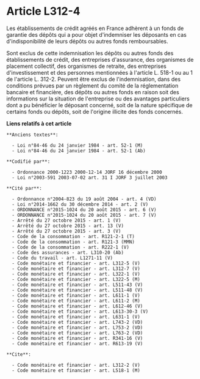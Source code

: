 # Article L312-4

Les établissements de crédit agréés en France adhèrent à un fonds de garantie des dépôts qui a pour objet d'indemniser les
déposants en cas d'indisponibilité de leurs dépôts ou autres fonds remboursables.

Sont exclus de cette indemnisation les dépôts ou autres fonds des établissements de crédit, des entreprises d'assurance, des
organismes de placement collectif, des organismes de retraite, des entreprises d'investissement et des personnes mentionnées
à l'article L. 518-1 ou au 1 de l'article L. 312-2. Peuvent être exclus de l'indemnisation, dans des conditions prévues par
un règlement du comité de la réglementation bancaire et financière, des dépôts ou autres fonds en raison soit des
informations sur la situation de l'entreprise ou des avantages particuliers dont a pu bénéficier le déposant concerné, soit
de la nature spécifique de certains fonds ou dépôts, soit de l'origine illicite des fonds concernés.

**Liens relatifs à cet article**

	**Anciens textes**:

	  - Loi n°84-46 du 24 janvier 1984 - art. 52-1 (M)
	  - Loi n°84-46 du 24 janvier 1984 - art. 52-1 (Ab)

	**Codifié par**:

	  - Ordonnance 2000-1223 2000-12-14 JORF 16 décembre 2000
	  - Loi n°2003-591 2003-07-02 art. 31 I JORF 3 juillet 2003

	**Cité par**:

	  - Ordonnance n°2004-823 du 19 août 2004 - art. 4 (VD)
	  - Loi n°2014-1662 du 30 décembre 2014 - art. 2 (V)
	  - ORDONNANCE n°2015-1024 du 20 août 2015 - art. 6 (V)
	  - ORDONNANCE n°2015-1024 du 20 août 2015 - art. 7 (V)
	  - Arrêté du 27 octobre 2015 - art. 1 (V)
	  - Arrêté du 27 octobre 2015 - art. 13 (V)
	  - Arrêté du 27 octobre 2015 - art. 3 (V)
	  - Code de la consommation - art. R121-2-1 (T)
	  - Code de la consommation - art. R121-3 (MMN)
	  - Code de la consommation - art. R222-1 (V)
	  - Code des assurances - art. L310-20 (Ab)
	  - Code du travail - art. L1271-11 (V)
	  - Code monétaire et financier - art. L312-5 (V)
	  - Code monétaire et financier - art. L312-7 (V)
	  - Code monétaire et financier - art. L322-1 (V)
	  - Code monétaire et financier - art. L322-5 (M)
	  - Code monétaire et financier - art. L511-43 (V)
	  - Code monétaire et financier - art. L511-48 (V)
	  - Code monétaire et financier - art. L611-1 (V)
	  - Code monétaire et financier - art. L611-2 (M)
	  - Code monétaire et financier - art. L612-46 (V)
	  - Code monétaire et financier - art. L613-30-3 (V)
	  - Code monétaire et financier - art. L631-1 (V)
	  - Code monétaire et financier - art. L743-2 (VD)
	  - Code monétaire et financier - art. L753-2 (VD)
	  - Code monétaire et financier - art. L763-2 (VD)
	  - Code monétaire et financier - art. R341-16 (V)
	  - Code monétaire et financier - art. R613-19 (V)

	**Cite**:

	  - Code monétaire et financier - art. L312-2 (V)
	  - Code monétaire et financier - art. L518-1 (M)
